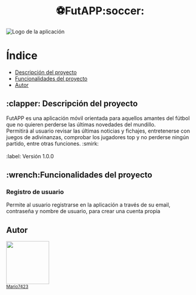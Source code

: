 <h1 align="center"> ⚽FutAPP:soccer: </h1>

![Logo de la aplicación](https://github.com/Mario7423/PFC_Afundacion/assets/113417706/a0e1c160-a554-421b-b5aa-e8a185bd61f6)

<body>
  <h1>Índice</h1>
  <ul>
    <li><a href="#descripcion">Descripción del proyecto</a></li>
    <li><a href="#funciones">Funcionalidades del proyecto</a></li>
    <li><a href="#autor">Autor</a></li>
  </ul>

  <h2 id="descripcion">:clapper: Descripción del proyecto</h2>
  <p> FutAPP es una aplicación móvil orientada para aquellos amantes del fútbol que no quieren perderse las últimas novedades del mundillo.<br> Permitirá al usuario revisar las últimas noticias y fichajes, entretenerse con juegos de adivinanzas, comprobar los jugadores top y no perderse ningún partido, entre otras funciones. :smirk: <br><br>:label: Versión 1.0.0 </p>
  
   <h2 id="funciones">:wrench:Funcionalidades del proyecto</h2>
  <h3>Registro de usuario</h3>
  <p>Permite al usuario registrarse en la aplicación a través de su email, contraseña y nombre de usuario, para crear una cuenta propia</p>

  <h2 id="autor">Autor</h2>
  <p><img src="https://avatars.githubusercontent.com/u/113417706?v=4" width=115><br><sub><a href="https://github.com/Mario7423">Mario7423</a></sub></p>
  
    

  
</body>

